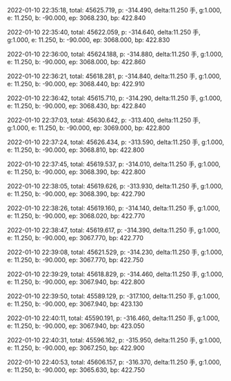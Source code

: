 2022-01-10 22:35:18, total: 45625.719, p: -314.490, delta:11.250 手, g:1.000, e: 11.250, b: -90.000, ep: 3068.230, bp: 422.840

2022-01-10 22:35:40, total: 45622.059, p: -314.640, delta:11.250 手, g:1.000, e: 11.250, b: -90.000, ep: 3068.000, bp: 422.830

2022-01-10 22:36:00, total: 45624.188, p: -314.880, delta:11.250 手, g:1.000, e: 11.250, b: -90.000, ep: 3068.000, bp: 422.860

2022-01-10 22:36:21, total: 45618.281, p: -314.840, delta:11.250 手, g:1.000, e: 11.250, b: -90.000, ep: 3068.440, bp: 422.910

2022-01-10 22:36:42, total: 45615.710, p: -314.290, delta:11.250 手, g:1.000, e: 11.250, b: -90.000, ep: 3068.430, bp: 422.840

2022-01-10 22:37:03, total: 45630.642, p: -313.400, delta:11.250 手, g:1.000, e: 11.250, b: -90.000, ep: 3069.000, bp: 422.800

2022-01-10 22:37:24, total: 45626.434, p: -313.590, delta:11.250 手, g:1.000, e: 11.250, b: -90.000, ep: 3068.810, bp: 422.800

2022-01-10 22:37:45, total: 45619.537, p: -314.010, delta:11.250 手, g:1.000, e: 11.250, b: -90.000, ep: 3068.390, bp: 422.800

2022-01-10 22:38:05, total: 45619.626, p: -313.930, delta:11.250 手, g:1.000, e: 11.250, b: -90.000, ep: 3068.390, bp: 422.790

2022-01-10 22:38:26, total: 45619.160, p: -314.140, delta:11.250 手, g:1.000, e: 11.250, b: -90.000, ep: 3068.020, bp: 422.770

2022-01-10 22:38:47, total: 45619.617, p: -314.390, delta:11.250 手, g:1.000, e: 11.250, b: -90.000, ep: 3067.770, bp: 422.770

2022-01-10 22:39:08, total: 45621.529, p: -314.230, delta:11.250 手, g:1.000, e: 11.250, b: -90.000, ep: 3067.770, bp: 422.750

2022-01-10 22:39:29, total: 45618.829, p: -314.460, delta:11.250 手, g:1.000, e: 11.250, b: -90.000, ep: 3067.940, bp: 422.800

2022-01-10 22:39:50, total: 45589.129, p: -317.100, delta:11.250 手, g:1.000, e: 11.250, b: -90.000, ep: 3067.940, bp: 423.130

2022-01-10 22:40:11, total: 45590.191, p: -316.460, delta:11.250 手, g:1.000, e: 11.250, b: -90.000, ep: 3067.940, bp: 423.050

2022-01-10 22:40:31, total: 45596.162, p: -315.950, delta:11.250 手, g:1.000, e: 11.250, b: -90.000, ep: 3067.250, bp: 422.900

2022-01-10 22:40:53, total: 45606.157, p: -316.370, delta:11.250 手, g:1.000, e: 11.250, b: -90.000, ep: 3065.630, bp: 422.750